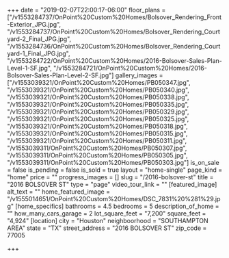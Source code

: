 +++
date = "2019-02-07T22:00:17-06:00"
floor_plans = ["/v1553284737/OnPoint%20Custom%20Homes/Bolsover_Rendering_Front-Exterior_JPG.jpg", "/v1553284737/OnPoint%20Custom%20Homes/Bolsover_Rendering_Courtyard-2_Final_JPG.jpg", "/v1553284736/OnPoint%20Custom%20Homes/Bolsover_Rendering_Courtyard-1_Final_JPG.jpg", "/v1553284722/OnPoint%20Custom%20Homes/2016-Bolsover-Sales-Plan-Level-1-SF.jpg", "/v1553284721/OnPoint%20Custom%20Homes/2016-Bolsover-Sales-Plan-Level-2-SF.jpg"]
gallery_images = ["/v1553039321/OnPoint%20Custom%20Homes/PB050347.jpg", "/v1553039321/OnPoint%20Custom%20Homes/PB050340.jpg", "/v1553039321/OnPoint%20Custom%20Homes/PB050338.jpg", "/v1553039321/OnPoint%20Custom%20Homes/PB050335.jpg", "/v1553039321/OnPoint%20Custom%20Homes/PB050329.jpg", "/v1553039321/OnPoint%20Custom%20Homes/PB050325.jpg", "/v1553039321/OnPoint%20Custom%20Homes/PB050318.jpg", "/v1553039321/OnPoint%20Custom%20Homes/PB050315.jpg", "/v1553039321/OnPoint%20Custom%20Homes/PB050311.jpg", "/v1553039311/OnPoint%20Custom%20Homes/PB050307.jpg", "/v1553039311/OnPoint%20Custom%20Homes/PB050305.jpg", "/v1553039311/OnPoint%20Custom%20Homes/PB050303.jpg"]
is_on_sale = false
is_pending = false
is_sold = true
layout = "home-single"
page_kind = "home"
price = ""
progress_images = []
slug = "/2016-bolsover-st"
title = "2016 BOLSOVER ST"
type = "page"
video_tour_link = ""
[featured_image]
alt_text = ""
home_featured_image = "/v1555014651/OnPoint%20Custom%20Homes/DSC_7831%20%281%29.jpg"
[home_specifics]
bathrooms = 4.5
bedrooms = 5
description_of_home = ""
how_many_cars_garage = 2
lot_square_feet = "7,200"
square_feet = "4,924"
[location]
city = "Houston"
neighboorhood = "SOUTHAMPTON AREA"
state = "TX"
street_address = "2016 BOLSOVER ST"
zip_code = 77005

+++

